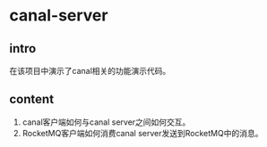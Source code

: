 
# canal-server


## intro
在该项目中演示了canal相关的功能演示代码。

## content

1. canal客户端如何与canal server之间如何交互。
2. RocketMQ客户端如何消费canal server发送到RocketMQ中的消息。